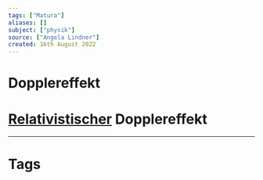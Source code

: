 ```yaml
---
tags: ["Matura"]
aliases: []
subject: ["physik"]
source: ["Angela Lindner"]
created: 16th August 2022
---
```


# Dopplereffekt

# [Relativistischer](Relativitätstheorie.md) Dopplereffekt

---

# Tags